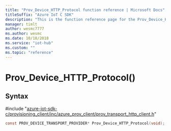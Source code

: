 ```yaml
---                             
title: "Prov_Device_HTTP_Protocol function reference | Microsoft Docs" 
titleSuffix: "Azure IoT C SDK"            
description: "This is the function reference page for the Prov_Device_HTTP_Protocol() function in the Azure IoT C SDK. This SDK is used with Azure IoT Hub and Azure IoT Hub Device Provisioning Service"            
manager: timlt                 
author: wesmc7777              
ms.author: wesmc               
ms.date: 10/18/2018                    
ms.service: "iot-hub"             
ms.custom: ""                
ms.topic: "reference"        
---                            
```


# Prov_Device_HTTP_Protocol()

## Syntax

\#include "[azure-iot-sdk-c/provisioning_client/inc/azure_prov_client/prov_transport_http_client.h](../prov-transport-http-client-h.md)"  
```C
const PROV_DEVICE_TRANSPORT_PROVIDER* Prov_Device_HTTP_Protocol(void);
```

